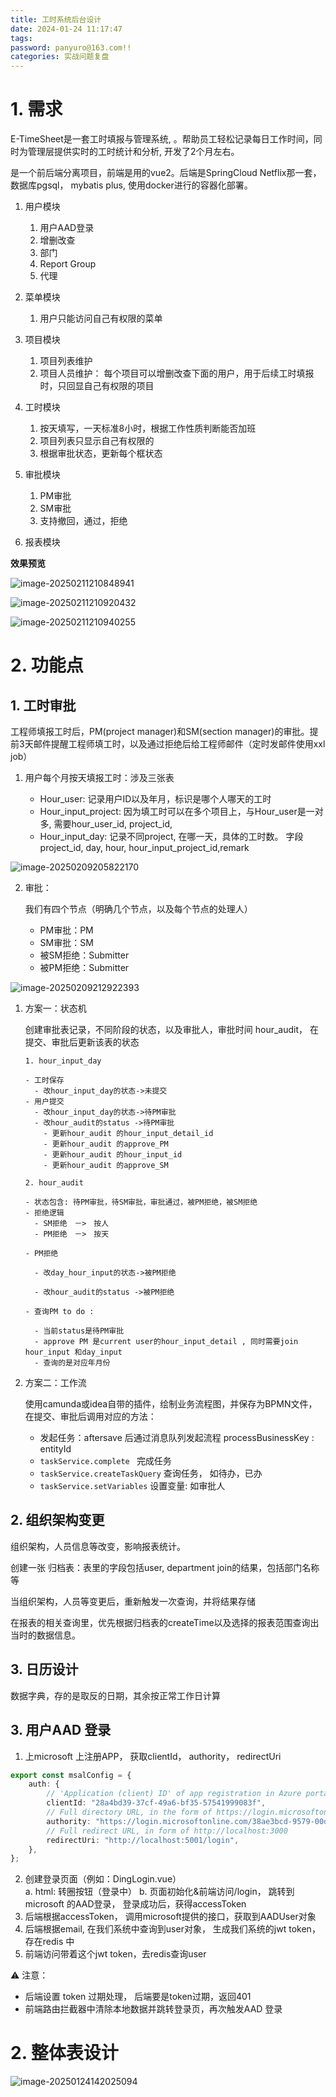 ```yaml
---
title: 工时系统后台设计
date: 2024-01-24 11:17:47
tags:
password: panyuro@163.com!!
categories: 实战问题复盘
---
```


# 1. 需求 

E-TimeSheet是一套工时填报与管理系统, 。帮助员工轻松记录每日工作时间，同时为管理层提供实时的工时统计和分析, 开发了2个月左右。

是一个前后端分离项目，前端是用的vue2。后端是SpringCloud Netflix那一套， 数据库pgsql， mybatis plus, 使用docker进行的容器化部署。

1. 用户模块
   1. 用户AAD登录
   2. 增删改查
   3. 部门
   4. Report Group
   5. 代理 
2. 菜单模块
   1. 用户只能访问自己有权限的菜单
3. 项目模块
   1. 项⽬列表维护
   2. 项⽬⼈员维护： 每个项⽬可以增删改查下⾯的⽤户，⽤于后续⼯时填报时，只回显⾃⼰有权限的项⽬

1. 工时模块
   1. 按天填写，一天标准8小时，根据工作性质判断能否加班
   2. 项⽬列表只显示⾃⼰有权限的
   3. 根据审批状态，更新每个框状态
2. 审批模块
   1. PM审批
   2. SM审批
   3. 支持撤回，通过，拒绝
3. 报表模块

**效果预览**

![image-20250211210848941](https://panyuro.oss-cn-beijing.aliyuncs.com/image-20250211210848941.png)

![image-20250211210920432](https://panyuro.oss-cn-beijing.aliyuncs.com/image-20250211210920432.png)



![image-20250211210940255](https://panyuro.oss-cn-beijing.aliyuncs.com/image-20250211210940255.png)

# 2. 功能点

## 1. 工时审批

工程师填报工时后，PM(project manager)和SM(section manager)的审批。提前3天邮件提醒工程师填工时，以及通过拒绝后给工程师邮件（定时发邮件使用xxl job）

1. 用户每个月按天填报工时：涉及三张表

   - Hour_user: 记录用户ID以及年月，标识是哪个人哪天的工时
   - Hour_input_project: 因为填工时可以在多个项目上，与Hour_user是一对多, 需要hour_user_id, project_id, 
   - Hour_input_day: 记录不同project, 在哪一天，具体的工时数。 字段project_id, day, hour, hour_input_project_id,remark

   

![image-20250209205822170](https://panyuro.oss-cn-beijing.aliyuncs.com/image-20250209205822170.png)

2. 审批：

   我们有四个节点（明确几个节点，以及每个节点的处理人）

   - PM审批：PM
   - SM审批：SM
   - 被SM拒绝：Submitter
   - 被PM拒绝：Submitter

![image-20250209212922393](https://panyuro.oss-cn-beijing.aliyuncs.com/image-20250209212922393.png)

1. 方案一：状态机

   创建审批表记录，不同阶段的状态，以及审批人，审批时间 hour_audit， 在提交、审批后更新该表的状态

   ```
   1. hour_input_day
   
   - 工时保存
     - 改hour_input_day的状态->未提交
   - 用户提交
     - 改hour_input_day的状态->待PM审批
     - 改hour_audit的status ->待PM审批
       - 更新hour_audit 的hour_input_detail_id
       - 更新hour_audit 的approve_PM 
       - 更新hour_audit 的hour_input_id
       - 更新hour_audit 的approve_SM
   
   2. hour_audit
   
   - 状态包含: 待PM审批，待SM审批，审批通过，被PM拒绝，被SM拒绝
   - 拒绝逻辑
     - SM拒绝　－>　按人
     - PM拒绝　－>　按天
   
   - PM拒绝
   
     - 改day_hour_input的状态->被PM拒绝
   
     - 改hour_audit的status ->被PM拒绝
   
   - 查询PM to do : 
   
     - 当前status是待PM审批
     - approve PM 是current user的hour_input_detail , 同时需要join hour_input 和day_input
     - 查询的是对应年月份
   ```

   

2. 方案二：工作流

   使用camunda或idea自带的插件，绘制业务流程图，并保存为BPMN文件，在提交、审批后调用对应的方法：

   - 发起任务：aftersave 后通过消息队列发起流程 processBusinessKey : entityId
   - `taskService.complete ` 完成任务
   - `taskService.createTaskQuery` 查询任务， 如待办，已办
   - `taskService.setVariables` 设置变量: 如审批人

## 2.  组织架构变更

组织架构，人员信息等改变，影响报表统计。

创建一张 归档表：表里的字段包括user, department join的结果，包括部门名称等

当组织架构，人员等变更后，重新触发一次查询，并将结果存储

在报表的相关查询里，优先根据归档表的createTime以及选择的报表范围查询出当时的数据信息。

## 3. 日历设计

数据字典，存的是取反的日期，其余按正常工作日计算

## 3. 用户AAD 登录

1. 上microsoft 上注册APP， 获取clientId， authority， redirectUri

```typescript
export const msalConfig = {
    auth: {
        // 'Application (client) ID' of app registration in Azure portal - this value is a GUID
        clientId: "28a4bd39-37cf-49a6-bf35-57541999083f",
        // Full directory URL, in the form of https://login.microsoftonline.com/<tenant-id>
        authority: "https://login.microsoftonline.com/38ae3bcd-9579-00d4-adda-b42e1495d55a",
        // Full redirect URL, in form of http://localhost:3000
        redirectUri: "http://localhost:5001/login",
    },
};
```

2. 创建登录页面（例如：DingLogin.vue）  
      a. html: 转圈按钮（登录中）
      b. 页面初始化&前端访问/login， 跳转到microsoft 的AAD登录， 登录成功后，获得accessToken
3. 后端根据accessToken， 调用microsoft提供的接口，获取到AADUser对象
4. 后端根据email, 在我们系统中查询到user对象， 生成我们系统的jwt token， 存在redis 中
5. 前端访问带着这个jwt token，去redis查询user

⚠️ 注意：
- 后端设置 token 过期处理， 后端要是token过期，返回401
- 前端路由拦截器中清除本地数据并跳转登录页，再次触发AAD 登录
# 2. 整体表设计

![image-20250124142025094](https://panyuro.oss-cn-beijing.aliyuncs.com/image-20250124142025094.png)

